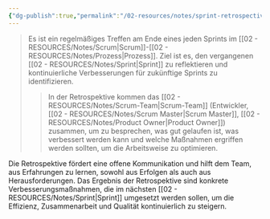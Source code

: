 ```yaml
---
{"dg-publish":true,"permalink":"/02-resources/notes/sprint-retrospective/","tags":["projektmanagement/agile"],"noteIcon":"","updated":"2025-09-05T10:12:31.992+02:00"}
---
```


>Es ist ein regelmäßiges Treffen am Ende eines jeden Sprints im [[02 - RESOURCES/Notes/Scrum\|Scrum]]-[[02 - RESOURCES/Notes/Prozess\|Prozess]]. Ziel ist es, den vergangenen [[02 - RESOURCES/Notes/Sprint\|Sprint]] zu reflektieren und kontinuierliche Verbesserungen für zukünftige Sprints zu identifizieren. 
>>In der Retrospektive kommen das [[02 - RESOURCES/Notes/Scrum-Team\|Scrum-Team]] (Entwickler, [[02 - RESOURCES/Notes/Scrum Master\|Scrum Master]], [[02 - RESOURCES/Notes/Product Owner\|Product Owner]]) zusammen, um zu besprechen, was gut gelaufen ist, was verbessert werden kann und welche Maßnahmen ergriffen werden sollten, um die Arbeitsweise zu optimieren.

Die Retrospektive fördert eine offene Kommunikation und hilft dem Team, aus Erfahrungen zu lernen, sowohl aus Erfolgen als auch aus Herausforderungen. Das Ergebnis der Retrospektive sind konkrete Verbesserungsmaßnahmen, die im nächsten [[02 - RESOURCES/Notes/Sprint\|Sprint]] umgesetzt werden sollen, um die Effizienz, Zusammenarbeit und Qualität kontinuierlich zu steigern.